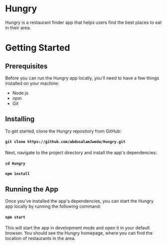 
# Hungry
Hungry is a restaurant finder app that helps users find the best places to eat in their area.

# Getting Started

## Prerequisites
Before you can run the Hungry app locally, you'll need to have a few things installed on your machine:

- Node.js 
- npm 
- Git

## Installing
To get started, clone the Hungry repository from GitHub:

#### `git clone https://github.com/abdusalamJweda/Hungry.git`
Next, navigate to the project directory and install the app's dependencies:

#### `cd Hungry`
#### `npm install`
## Running the App
Once you've installed the app's dependencies, you can start the Hungry app locally by running the following command:

#### `npm start`
This will start the app in development mode and open it in your default browser. You should see the Hungry homepage, where you can find the location of restaurants in the area.
